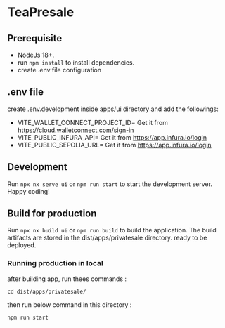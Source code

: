 # TeaPresale

## Prerequisite

- NodeJs 18+.
- run `npm install` to install dependencies.
- create .env file configuration

## .env file

create .env.development inside apps/ui directory and add the followings:

- VITE_WALLET_CONNECT_PROJECT_ID= Get it from <https://cloud.walletconnect.com/sign-in>
- VITE_PUBLIC_INFURA_API= Get it from <https://app.infura.io/login>
- VITE_PUBLIC_SEPOLIA_URL= Get it from <https://app.infura.io/login>

## Development

Run `npx nx serve ui` or `npm run start` to start the development server. Happy coding!

## Build for production

Run `npx nx build ui` or `npm run build` to build the application. The build artifacts are stored in the dist/apps/privatesale directory. ready to be deployed.

### Running production in local

after building app, run thees commands :

`cd dist/apps/privatesale/`

then run below command in this directory :

`npm run start`
